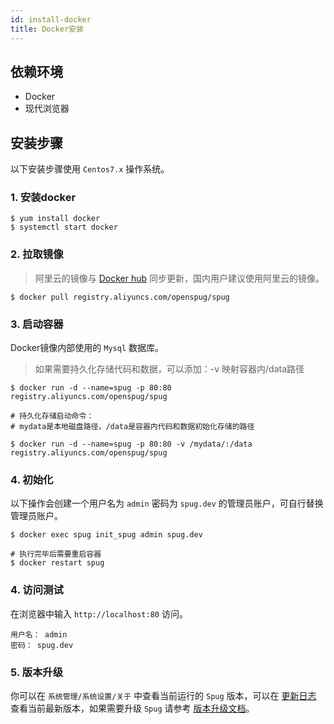 ```yaml
---
id: install-docker
title: Docker安装
---
```

## 依赖环境

- Docker
- 现代浏览器

## 安装步骤
以下安装步骤使用 `Centos7.x` 操作系统。

### 1. 安装docker

```shell script
$ yum install docker
$ systemctl start docker
```

### 2. 拉取镜像
> 阿里云的镜像与 [Docker hub](https://hub.docker.com/r/openspug/spug) 同步更新，国内用户建议使用阿里云的镜像。
```shell script
$ docker pull registry.aliyuncs.com/openspug/spug
```

### 3. 启动容器
Docker镜像内部使用的 `Mysql` 数据库。
> 如果需要持久化存储代码和数据，可以添加：-v 映射容器内/data路径
```shell script
$ docker run -d --name=spug -p 80:80 registry.aliyuncs.com/openspug/spug

# 持久化存储启动命令：
# mydata是本地磁盘路径，/data是容器内代码和数据初始化存储的路径

$ docker run -d --name=spug -p 80:80 -v /mydata/:/data registry.aliyuncs.com/openspug/spug
```

### 4. 初始化
以下操作会创建一个用户名为 `admin` 密码为 `spug.dev` 的管理员账户，可自行替换管理员账户。
```shell script
$ docker exec spug init_spug admin spug.dev

# 执行完毕后需要重启容器
$ docker restart spug
```

### 4. 访问测试
在浏览器中输入 `http://localhost:80` 访问。  
```
用户名： admin  
密码： spug.dev
```

### 5. 版本升级
你可以在 `系统管理/系统设置/关于` 中查看当前运行的 `Spug` 版本，可以在 [更新日志](/docs/change-log) 
查看当前最新版本，如果需要升级 `Spug` 请参考 [版本升级文档](/docs/update-version)。
